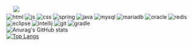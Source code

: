 　
<img src="https://capsule-render.vercel.app/api?type=waving&color=eac8c5&height=300&section=header&text=JinSeok0916&fontSize=75&fontColor=615552&animation=fadeIn&fontAlignY=43"/>
<br>
![html](https://img.shields.io/badge/HTML5-E34F26?style=for-the-badge&logo=html5&logoColor=white)
![js](https://img.shields.io/badge/JavaScript-F7DF1E?style=for-the-badge&logo=JavaScript&logoColor=white)
![css](https://img.shields.io/badge/CSS3-1572B6?style=for-the-badge&logo=css3&logoColor=white)
![spring](https://img.shields.io/badge/Spring-6DB33F?style=for-the-badge&logo=spring&logoColor=white)
![java](https://img.shields.io/badge/Java-ED8B00?style=for-the-badge&logo=openjdk&logoColor=white)
![mysql](https://img.shields.io/badge/MySQL-005C84?style=for-the-badge&logo=mysql&logoColor=white)
![mariadb](https://img.shields.io/badge/MariaDB-003545?style=for-the-badge&logo=mariadb&logoColor=white)
![oracle](https://img.shields.io/badge/Oracle-F80000?style=for-the-badge&logo=Oracle&logoColor=white)
![redis](https://img.shields.io/badge/redis-%23DD0031.svg?&style=for-the-badge&logo=redis&logoColor=white)
![eclipse](https://img.shields.io/badge/Eclipse-2C2255?style=for-the-badge&logo=eclipse&logoColor=white)
![intellij](https://img.shields.io/badge/IntelliJ_IDEA-000000.svg?style=for-the-badge&logo=intellij-idea&logoColor=white)
![git](https://img.shields.io/badge/GIT-E44C30?style=for-the-badge&logo=git&logoColor=white)
![gradle](https://img.shields.io/badge/Gradle-02303A.svg?style=for-the-badge&logo=Gradle&logoColor=white)
<br>
![Anurag's GitHub stats](https://github-readme-stats.vercel.app/api?username=JinSeok0916&show_icons=true&theme=radical)
<br>
[![Top Langs](https://github-readme-stats.vercel.app/api/top-langs/?username=JinSeok0916)](https://github.com/anuraghazra/github-readme-stats)
